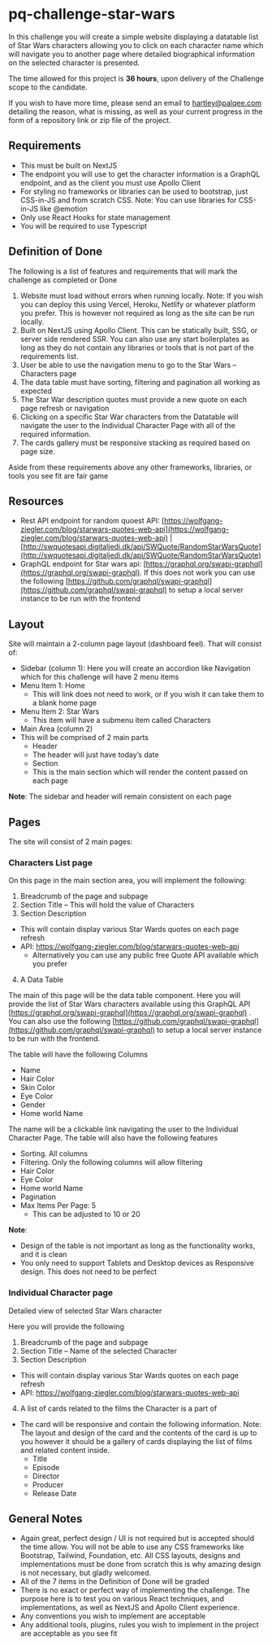 # pq-challenge-star-wars

In this challenge you will create a simple website displaying a datatable list of Star Wars characters allowing you to click on each character name which will navigate you to another page where detailed biographical information on the selected character is presented.

The time allowed for this project is **36 hours**, upon delivery of the Challenge scope to the candidate. 

If you wish to have more time, please send an email to [hartley@palqee.com](hartley@palqee.com) detailing the reason, what is missing, as well as your current progress in the form of a repository link or zip file of the project.

## Requirements

-	This must be built on NextJS
-	The endpoint you will use to get the character information is a GraphQL endpoint, and as the client you must use Apollo Client
-	For styling no frameworks or libraries can be used to bootstrap, just CSS-in-JS and from scratch CSS. Note: You can use libraries for CSS-in-JS like @emotion
-	Only use React Hooks for state management
-	You will be required to use Typescript

## Definition of Done

The following is a list of features and requirements that will mark the challenge as completed or Done 

1.	Website must load without errors when running locally. Note: If you wish you can deploy this using Vercel, Heroku, Netlify or whatever platform you prefer. This is however not required as long as the site can be run locally.
2.	Built on NextJS using Apollo Client. This can be statically built, SSG, or server side rendered SSR. You can also use any start boilerplates as long as they do not contain any libraries or tools that is not part of the requirements list.
3.	User be able to use the navigation menu to go to the Star Wars – Characters page
4.	The data table must have sorting, filtering and pagination all working as expected
5.	The Star War description quotes must provide a new quote on each page refresh or navigation
6.	Clicking on a specific Star War characters from the Datatable will navigate the user to the Individual Character Page with all of the required information.
7.	The cards gallery must be responsive stacking as required based on page size.

Aside from these requirements above any other frameworks, libraries, or tools you see fit are fair game

## Resources

- Rest API endpoint for random quoest API: [https://wolfgang-ziegler.com/blog/starwars-quotes-web-api](https://wolfgang-ziegler.com/blog/starwars-quotes-web-api) | [http://swquotesapi.digitaljedi.dk/api/SWQuote/RandomStarWarsQuote](http://swquotesapi.digitaljedi.dk/api/SWQuote/RandomStarWarsQuote)
- GraphQL endpoint for Star wars api: [https://graphql.org/swapi-graphql](https://graphql.org/swapi-graphql). If this does not work you can use the following [https://github.com/graphql/swapi-graphql](https://github.com/graphql/swapi-graphql) to setup a local server instance to be run with the frontend

## Layout

Site will maintain a 2-column page layout (dashboard feel).  That will consist of:

*	Sidebar (column 1): Here you will create an accordion like Navigation which for this challenge will have 2 menu items
  *	Menu Item 1: Home
    * This will link does not need to work, or if you wish it can take them to a blank home page
  *	Menu Item 2: Star Wars
    * This item will have a submenu item called Characters
*	Main Area (column 2)
  *	This will be comprised of 2 main parts
    *	Header
      *	The header will just have today’s date 
    *	Section
      *	This is the main section which will render the content passed on each page

**Note**: The sidebar and header will remain consistent on each page

## Pages

The site will consist of 2 main pages:

### Characters List page

On this page in the main section area, you will implement the following:

1.	Breadcrumb of the page and subpage
2.	Section Title – This will hold the value of Characters
3.	Section Description 
  * This will contain display various Star Wards quotes on each page refresh
  *	API: https://wolfgang-ziegler.com/blog/starwars-quotes-web-api  
    *	Alternatively you can use any public free Quote API available which you prefer
4.	A Data Table 

The main of this page will be the data table component. Here you will provide the list of Star Wars characters available using this GraphQL API [https://graphql.org/swapi-graphql](https://graphql.org/swapi-graphql) . You can also use the following [https://github.com/graphql/swapi-graphql](https://github.com/graphql/swapi-graphql) to setup a local server instance to be run with the frontend.

The table will have the following Columns

*	Name
*	Hair Color 
*	Skin Color
*	Eye Color
*	Gender
*	Home world Name

The name will be a clickable link navigating the user to the Individual Character Page. The table will also have the following features

*	Sorting. All columns
*	Filtering. Only the following columns will allow filtering
  *	Hair Color
  *	Eye Color
  *	Home world Name
*	Pagination
  *	Max Items Per Page: 5
    *	This can be adjusted to 10 or 20

**Note**:

*	Design of the table is not important as long as the functionality works, and it is clean
*	You only need to support Tablets and Desktop devices as Responsive design. This does not need to be perfect

### Individual Character page 

Detailed view of selected Star Wars character

Here you will provide the following

1.	Breadcrumb of the page and subpage
2.	Section Title – Name of the selected Character
3.	Section Description 
  *	This will contain display various Star Wards quotes on each page refresh
  *	API: https://wolfgang-ziegler.com/blog/starwars-quotes-web-api  
4.	A list of cards related to the films the Character is a part of
  *	The card will be responsive and contain the following information. Note: The layout and design of the card and the contents of the card is up to you however it should be a gallery of cards displaying the list of films and related content inside.
    *	Title
    *	Episode
    *	Director
    *	Producer
    *	Release Date


## General Notes 

-	Again great, perfect design / UI is not required but is accepted should the time allow. You will not be able to use any CSS frameworks like Bootstrap, Tailwind, Foundation, etc. All CSS layouts, designs and implementations must be done from scratch this is why amazing design is not necessary, but gladly welcomed.
-	All of the 7 items in the Definition of Done will be graded
-	There is no exact or perfect way of implementing the challenge. The purpose here is to test you on various React techniques, and implementations, as well as NextJS and Apollo Client experience.
-	Any conventions you wish to implement are acceptable 
-	Any additional tools, plugins, rules you wish to implement in the project are acceptable as you see fit
